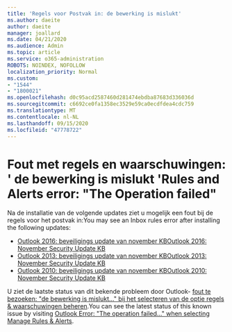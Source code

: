```yaml
---
title: 'Regels voor Postvak in: de bewerking is mislukt'
ms.author: daeite
author: daeite
manager: joallard
ms.date: 04/21/2020
ms.audience: Admin
ms.topic: article
ms.service: o365-administration
ROBOTS: NOINDEX, NOFOLLOW
localization_priority: Normal
ms.custom:
- "1544"
- "1800021"
ms.openlocfilehash: d0c95acd2587460d281474ebdba87683d336036d
ms.sourcegitcommit: c6692ce0fa1358ec3529e59ca0ecdfdea4cdc759
ms.translationtype: MT
ms.contentlocale: nl-NL
ms.lasthandoff: 09/15/2020
ms.locfileid: "47778722"
---
```

# <a name="rules-and-alerts-error-the-operation-failed"></a><span data-ttu-id="9b604-102">Fout met regels en waarschuwingen: ' de bewerking is mislukt '</span><span class="sxs-lookup"><span data-stu-id="9b604-102">Rules and Alerts error: "The Operation failed"</span></span>

<span data-ttu-id="9b604-103">Na de installatie van de volgende updates ziet u mogelijk een fout bij de regels voor het postvak in:</span><span class="sxs-lookup"><span data-stu-id="9b604-103">You may see an Inbox rules error after installing the following updates:</span></span>

- [<span data-ttu-id="9b604-104">Outlook 2016: beveiligings update van november KB</span><span class="sxs-lookup"><span data-stu-id="9b604-104">Outlook 2016: November Security Update KB</span></span>](https://support.microsoft.com/help/4461506)
- [<span data-ttu-id="9b604-105">Outlook 2013: beveiligings update van november KB</span><span class="sxs-lookup"><span data-stu-id="9b604-105">Outlook 2013: November Security Update KB</span></span>](https://support.microsoft.com/help/4461486)
- [<span data-ttu-id="9b604-106">Outlook 2010: beveiligings update van november KB</span><span class="sxs-lookup"><span data-stu-id="9b604-106">Outlook 2010: November Security Update KB</span></span>](https://support.microsoft.com/help/4461585)

<span data-ttu-id="9b604-107">U ziet de laatste status van dit bekende probleem door Outlook- [fout te bezoeken: "de bewerking is mislukt..." bij het selecteren van de optie regels & waarschuwingen beheren](https://support.office.com/article/Outlook-Error-The-operation-failed-when-selecting-Manage-Rules-Alerts-64b6ff77-98c2-4564-9cbf-25bd8e17fb8b%20).</span><span class="sxs-lookup"><span data-stu-id="9b604-107">You can see the latest status of this known issue by visiting [Outlook Error: "The operation failed..." when selecting Manage Rules & Alerts](https://support.office.com/article/Outlook-Error-The-operation-failed-when-selecting-Manage-Rules-Alerts-64b6ff77-98c2-4564-9cbf-25bd8e17fb8b%20).</span></span>